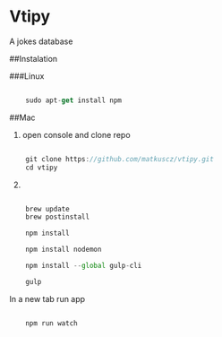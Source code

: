 # Vtipy
A jokes database

##Instalation

###Linux

```javascript

    sudo apt-get install npm
```
##Mac

1) open console and clone repo 

```javascript

    git clone https://github.com/matkuscz/vtipy.git
    cd vtipy
```

2)
```javascript

    brew update
    brew postinstall

    npm install

    npm install nodemon

    npm install --global gulp-cli

    gulp
```

In a new tab run app

```javascript

    npm run watch
```


